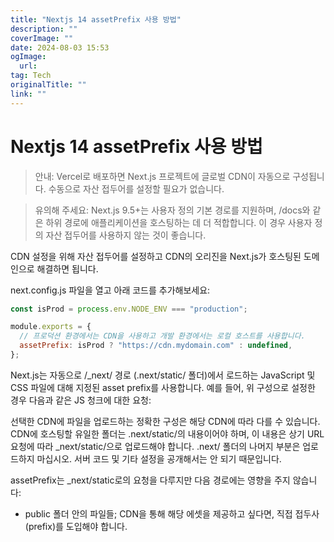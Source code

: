 ```yaml
---
title: "Nextjs 14 assetPrefix 사용 방법"
description: ""
coverImage: ""
date: 2024-08-03 15:53
ogImage: 
  url: 
tag: Tech
originalTitle: ""
link: ""
---
```




# Nextjs 14 assetPrefix 사용 방법

> 안내: Vercel로 배포하면 Next.js 프로젝트에 글로벌 CDN이 자동으로 구성됩니다. 수동으로 자산 접두어를 설정할 필요가 없습니다.

> 유의해 주세요: Next.js 9.5+는 사용자 정의 기본 경로를 지원하며, /docs와 같은 하위 경로에 애플리케이션을 호스팅하는 데 더 적합합니다. 이 경우 사용자 정의 자산 접두어를 사용하지 않는 것이 좋습니다.

CDN 설정을 위해 자산 접두어를 설정하고 CDN의 오리진을 Next.js가 호스팅된 도메인으로 해결하면 됩니다.

<div class="content-ad"></div>

next.config.js 파일을 열고 아래 코드를 추가해보세요:

```js
const isProd = process.env.NODE_ENV === "production";

module.exports = {
  // 프로덕션 환경에서는 CDN을 사용하고 개발 환경에서는 로컬 호스트를 사용합니다.
  assetPrefix: isProd ? "https://cdn.mydomain.com" : undefined,
};
```

Next.js는 자동으로 /\_next/ 경로 (.next/static/ 폴더)에서 로드하는 JavaScript 및 CSS 파일에 대해 지정된 asset prefix를 사용합니다. 예를 들어, 위 구성으로 설정한 경우 다음과 같은 JS 청크에 대한 요청:

<div class="content-ad"></div>

선택한 CDN에 파일을 업로드하는 정확한 구성은 해당 CDN에 따라 다를 수 있습니다. CDN에 호스팅할 유일한 폴더는 .next/static/의 내용이어야 하며, 이 내용은 상기 URL 요청에 따라 \_next/static/으로 업로드해야 합니다. .next/ 폴더의 나머지 부분은 업로드하지 마십시오. 서버 코드 및 기타 설정을 공개해서는 안 되기 때문입니다.

assetPrefix는 \_next/static로의 요청을 다루지만 다음 경로에는 영향을 주지 않습니다:

<div class="content-ad"></div>

- public 폴더 안의 파일들; CDN을 통해 해당 에셋을 제공하고 싶다면, 직접 접두사(prefix)를 도입해야 합니다.

<div class="content-ad"></div>
